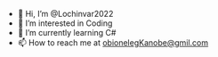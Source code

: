 - 👋 Hi, I’m @Lochinvar2022
- 👀 I’m interested in Coding
- 🌱 I’m currently learning C#
- 📫 How to reach me at obionelegKanobe@gmil.com

<!---
Lochinvar2022/Lochinvar2022 is a ✨ special ✨ repository because its `README.md` (this file) appears on your GitHub profile.
You can click the Preview link to take a look at your changes.
--->
